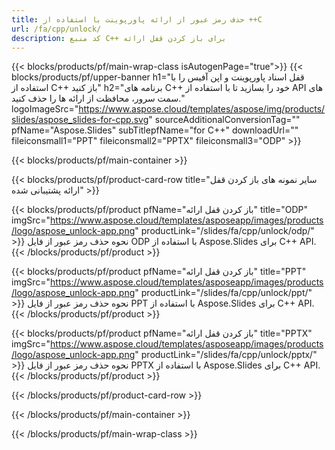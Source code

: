 ```yaml
---
title: حذف رمز عبور از ارائه پاورپوینت با استفاده از ++C
url: /fa/cpp/unlock/
description: کد منبع C++ برای باز کردن قفل ارائه
---
```


{{< blocks/products/pf/main-wrap-class isAutogenPage="true">}}
{{< blocks/products/pf/upper-banner h1="قفل اسناد پاورپوینت و اپن آفیس را با استفاده از C++ باز کنید" h2="برنامه های C++ خود را بسازید تا با استفاده از API های سمت سرور، محافظت از ارائه ها را حذف کنید." logoImageSrc="https://www.aspose.cloud/templates/aspose/img/products/slides/aspose_slides-for-cpp.svg" sourceAdditionalConversionTag="" pfName="Aspose.Slides" subTitlepfName="for C++" downloadUrl="" fileiconsmall1="PPT" fileiconsmall2="PPTX" fileiconsmall3="ODP" >}}

{{< blocks/products/pf/main-container >}}

{{< blocks/products/pf/product-card-row title="سایر نمونه های باز کردن قفل ارائه پشتیبانی شده" >}}

{{< blocks/products/pf/product pfName="باز کردن قفل ارائه" title="ODP" imgSrc="https://www.aspose.cloud/templates/asposeapp/images/products/logo/aspose_unlock-app.png" productLink="/slides/fa/cpp/unlock/odp/" >}}
نحوه حذف رمز عبور از فایل ODP با استفاده از Aspose.Slides برای C++ API.
{{< /blocks/products/pf/product >}}

{{< blocks/products/pf/product pfName="باز کردن قفل ارائه" title="PPT" imgSrc="https://www.aspose.cloud/templates/asposeapp/images/products/logo/aspose_unlock-app.png" productLink="/slides/fa/cpp/unlock/ppt/" >}}
نحوه حذف رمز عبور از فایل PPT با استفاده از Aspose.Slides برای C++ API.
{{< /blocks/products/pf/product >}}

{{< blocks/products/pf/product pfName="باز کردن قفل ارائه" title="PPTX" imgSrc="https://www.aspose.cloud/templates/asposeapp/images/products/logo/aspose_unlock-app.png" productLink="/slides/fa/cpp/unlock/pptx/" >}}
نحوه حذف رمز عبور از فایل PPTX با استفاده از Aspose.Slides برای C++ API.
{{< /blocks/products/pf/product >}}



{{< /blocks/products/pf/product-card-row >}}

{{< /blocks/products/pf/main-container >}}
    
{{< /blocks/products/pf/main-wrap-class >}}